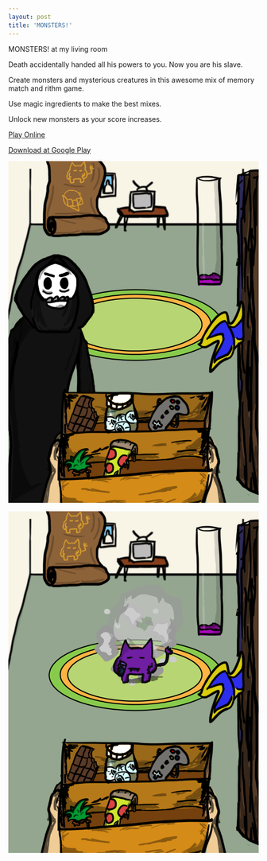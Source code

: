 ```yaml
---
layout: post
title: 'MONSTERS!'
---
```

  
MONSTERS! at my living room  
  
Death accidentally handed all his powers to you. Now you are his slave.  
  
Create monsters and mysterious creatures in this awesome mix of memory match and rithm game.    
  
Use magic ingredients to make the best mixes.  
  
Unlock new monsters as your score increases.  

[Play Online](#)  
   
[Download at Google Play](#)  
   
![](assets/img/games/game-2/monsters1.png)  
  

![](assets/img/games/game-2/monsters2.png)  
